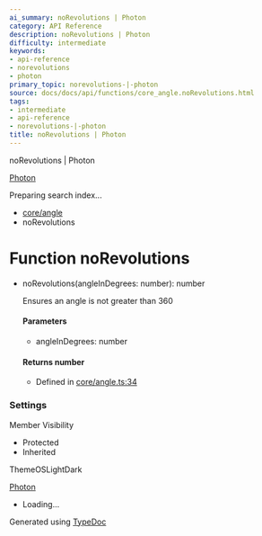 ```yaml
---
ai_summary: noRevolutions | Photon
category: API Reference
description: noRevolutions | Photon
difficulty: intermediate
keywords:
- api-reference
- norevolutions
- photon
primary_topic: norevolutions-|-photon
source: docs/docs/api/functions/core_angle.noRevolutions.html
tags:
- intermediate
- api-reference
- norevolutions-|-photon
title: noRevolutions | Photon
---
```

noRevolutions | Photon

[Photon](../index.md)




Preparing search index...

* [core/angle](../modules/core_angle.md)
* noRevolutions

# Function noRevolutions

* noRevolutions(angleInDegrees: number): number

  Ensures an angle is not greater than 360

  #### Parameters

  + angleInDegrees: number

  #### Returns number

  + Defined in [core/angle.ts:34](https://github.com/mwhite454/photon/blob/main/packages/photon/src/core/angle.ts#L34)

### Settings

Member Visibility

* Protected
* Inherited

ThemeOSLightDark

[Photon](../index.md)

* Loading...

Generated using [TypeDoc](https://typedoc.org/)

